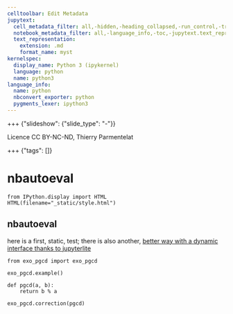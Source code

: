 ```yaml
---
celltoolbar: Edit Metadata
jupytext:
  cell_metadata_filter: all,-hidden,-heading_collapsed,-run_control,-trusted
  notebook_metadata_filter: all,-language_info,-toc,-jupytext.text_representation.jupytext_version,-jupytext.text_representation.format_version
  text_representation:
    extension: .md
    format_name: myst
kernelspec:
  display_name: Python 3 (ipykernel)
  language: python
  name: python3
language_info:
  name: python
  nbconvert_exporter: python
  pygments_lexer: ipython3
---
```


+++ {"slideshow": {"slide_type": "-"}}

Licence CC BY-NC-ND, Thierry Parmentelat

+++ {"tags": []}

# nbautoeval

```{code-cell} ipython3
from IPython.display import HTML
HTML(filename="_static/style.html")
```

## nbautoeval

here is a first, static, test; there is also another, [better way with a dynamic interface thanks to jupyterlite](label-nbautoeval-dynamic)

```{code-cell} ipython3
from exo_pgcd import exo_pgcd

exo_pgcd.example()
```

```{code-cell} ipython3
def pgcd(a, b):
    return b % a
```

```{code-cell} ipython3
exo_pgcd.correction(pgcd)
```
